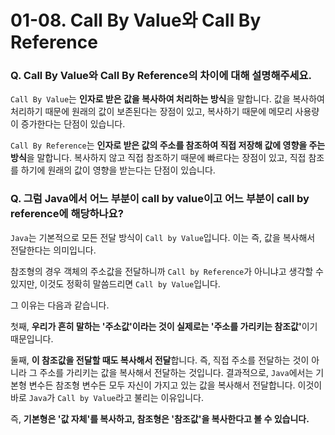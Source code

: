 # 01-08. Call By Value와 Call By Reference

### **Q. Call By Value와 Call By Reference의 차이에 대해 설명해주세요.**

`Call By Value`는 **인자로 받은 값을 복사하여 처리하는 방식**을 말합니다. 값을 복사하여 처리하기 때문에 원래의 값이 보존된다는 장점이 있고, 복사하기 때문에 메모리 사용량이 증가한다는 단점이 있습니다.

`Call By Reference`는 **인자로 받은 값의 주소를 참조하여 직접 저장해 값에 영향을 주는 방식**을 말합니다. 복사하지 않고 직접 참조하기 때문에 빠르다는 장점이 있고, 직접 참조를 하기에 원래의 값이 영향을 받는다는 단점이 있습니다.



### **Q. 그럼 Java에서 어느 부분이 call by value이고 어느 부분이 call by reference에 해당하나요?**

`Java`는 기본적으로 모든 전달 방식이 `Call by Value`입니다. 이는 즉, 값을 복사해서 전달한다는 의미입니다.

참조형의 경우 객체의 주소값을 전달하니까 `Call by Reference`가 아니냐고 생각할 수 있지만, 이것도 정확히 말씀드리면 `Call by Value`입니다.

그 이유는 다음과 같습니다.

첫째, **우리가 흔히 말하는 '주소값'이라는 것이 실제로는 '주소를 가리키는 참조값'**&#xC774;기 때문입니다.

둘째, **이 참조값을 전달할 때도 복사해서 전달**합니다. 즉, 직접 주소를 전달하는 것이 아니라 그 주소를 가리키는 값을 복사해서 전달하는 것입니다. 결과적으로, `Java`에서는 기본형 변수든 참조형 변수든 모두 자신이 가지고 있는 값을 복사해서 전달합니다. 이것이 바로 `Java`가 `Call by Value`라고 불리는 이유입니다.

즉, **기본형은 '값 자체'를 복사하고, 참조형은 '참조값'을 복사한다고 볼 수 있습니다.**
